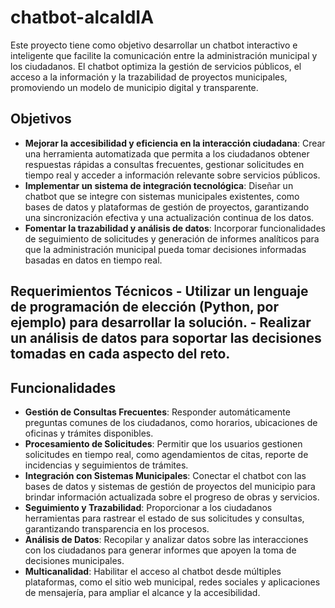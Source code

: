 # chatbot-alcaldIA
Este proyecto tiene como objetivo desarrollar un chatbot interactivo e inteligente que facilite la comunicación entre la administración municipal y los ciudadanos. El chatbot optimiza la gestión de servicios públicos, el acceso a la información y la trazabilidad de proyectos municipales, promoviendo un modelo de municipio digital y transparente.
## Objetivos  
- **Mejorar la accesibilidad y eficiencia en la interacción ciudadana**: Crear una herramienta automatizada que permita a los ciudadanos obtener respuestas rápidas a consultas frecuentes, gestionar solicitudes en tiempo real y acceder a información relevante sobre servicios públicos. 
- **Implementar un sistema de integración tecnológica**: Diseñar un chatbot que se integre con sistemas municipales existentes, como bases de datos y plataformas de gestión de proyectos, garantizando una sincronización efectiva y una actualización continua de los datos.
- **Fomentar la trazabilidad y análisis de datos**: Incorporar funcionalidades de seguimiento de solicitudes y generación de informes analíticos para que la administración municipal pueda tomar decisiones informadas basadas en datos en tiempo real.

## Requerimientos Técnicos - Utilizar un lenguaje de programación de elección (Python, por ejemplo) para desarrollar la solución. - Realizar un análisis de datos para soportar las decisiones tomadas en cada aspecto del reto.

## Funcionalidades 
- **Gestión de Consultas Frecuentes**: Responder automáticamente preguntas comunes de los ciudadanos, como horarios, ubicaciones de oficinas y trámites disponibles.
- **Procesamiento de Solicitudes**: Permitir que los usuarios gestionen solicitudes en tiempo real, como agendamientos de citas, reporte de incidencias y seguimientos de trámites.
-  **Integración con Sistemas Municipales**: Conectar el chatbot con las bases de datos y sistemas de gestión de proyectos del municipio para brindar información actualizada sobre el progreso de obras y servicios.
-  **Seguimiento y Trazabilidad**: Proporcionar a los ciudadanos herramientas para rastrear el estado de sus solicitudes y consultas, garantizando transparencia en los procesos.
-   **Análisis de Datos**: Recopilar y analizar datos sobre las interacciones con los ciudadanos para generar informes que apoyen la toma de decisiones municipales.
-  **Multicanalidad**: Habilitar el acceso al chatbot desde múltiples plataformas, como el sitio web municipal, redes sociales y aplicaciones de mensajería, para ampliar el alcance y la accesibilidad.
